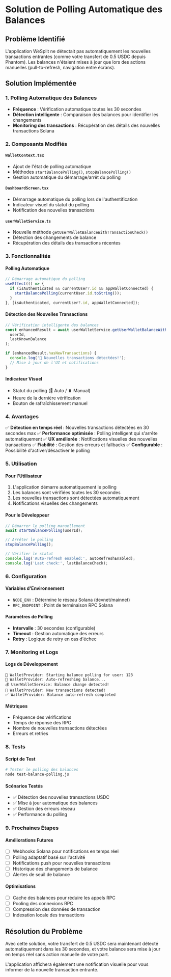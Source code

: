 # Solution de Polling Automatique des Balances

## Problème Identifié

L'application WeSplit ne détectait pas automatiquement les nouvelles transactions entrantes (comme votre transfert de 0.5 USDC depuis Phantom). Les balances n'étaient mises à jour que lors des actions manuelles (pull-to-refresh, navigation entre écrans).

## Solution Implémentée

### 1. Polling Automatique des Balances

- **Fréquence** : Vérification automatique toutes les 30 secondes
- **Détection intelligente** : Comparaison des balances pour identifier les changements
- **Monitoring des transactions** : Récupération des détails des nouvelles transactions Solana

### 2. Composants Modifiés

#### `WalletContext.tsx`
- Ajout de l'état de polling automatique
- Méthodes `startBalancePolling()`, `stopBalancePolling()`
- Gestion automatique du démarrage/arrêt du polling

#### `DashboardScreen.tsx`
- Démarrage automatique du polling lors de l'authentification
- Indicateur visuel du statut du polling
- Notification des nouvelles transactions

#### `userWalletService.ts`
- Nouvelle méthode `getUserWalletBalanceWithTransactionCheck()`
- Détection des changements de balance
- Récupération des détails des transactions récentes

### 3. Fonctionnalités

#### Polling Automatique
```typescript
// Démarrage automatique du polling
useEffect(() => {
  if (isAuthenticated && currentUser?.id && appWalletConnected) {
    startBalancePolling(currentUser.id.toString());
  }
}, [isAuthenticated, currentUser?.id, appWalletConnected]);
```

#### Détection des Nouvelles Transactions
```typescript
// Vérification intelligente des balances
const enhancedResult = await userWalletService.getUserWalletBalanceWithTransactionCheck(
  userId, 
  lastKnownBalance
);

if (enhancedResult.hasNewTransactions) {
  console.log('🎉 Nouvelles transactions détectées!');
  // Mise à jour de l'UI et notifications
}
```

#### Indicateur Visuel
- Statut du polling (🔄 Auto / ⏸️ Manual)
- Heure de la dernière vérification
- Bouton de rafraîchissement manuel

### 4. Avantages

✅ **Détection en temps réel** : Nouvelles transactions détectées en 30 secondes max
✅ **Performance optimisée** : Polling intelligent qui s'arrête automatiquement
✅ **UX améliorée** : Notifications visuelles des nouvelles transactions
✅ **Fiabilité** : Gestion des erreurs et fallbacks
✅ **Configurable** : Possibilité d'activer/désactiver le polling

### 5. Utilisation

#### Pour l'Utilisateur
1. L'application démarre automatiquement le polling
2. Les balances sont vérifiées toutes les 30 secondes
3. Les nouvelles transactions sont détectées automatiquement
4. Notifications visuelles des changements

#### Pour le Développeur
```typescript
// Démarrer le polling manuellement
await startBalancePolling(userId);

// Arrêter le polling
stopBalancePolling();

// Vérifier le statut
console.log('Auto-refresh enabled:', autoRefreshEnabled);
console.log('Last check:', lastBalanceCheck);
```

### 6. Configuration

#### Variables d'Environnement
- `NODE_ENV` : Détermine le réseau Solana (devnet/mainnet)
- `RPC_ENDPOINT` : Point de terminaison RPC Solana

#### Paramètres de Polling
- **Intervalle** : 30 secondes (configurable)
- **Timeout** : Gestion automatique des erreurs
- **Retry** : Logique de retry en cas d'échec

### 7. Monitoring et Logs

#### Logs de Développement
```
🔄 WalletProvider: Starting balance polling for user: 123
🔄 WalletProvider: Auto-refreshing balance...
💰 UserWalletService: Balance change detected!
🎉 WalletProvider: New transactions detected!
✅ WalletProvider: Balance auto-refresh completed
```

#### Métriques
- Fréquence des vérifications
- Temps de réponse des RPC
- Nombre de nouvelles transactions détectées
- Erreurs et retries

### 8. Tests

#### Script de Test
```bash
# Tester le polling des balances
node test-balance-polling.js
```

#### Scénarios Testés
- ✅ Détection des nouvelles transactions USDC
- ✅ Mise à jour automatique des balances
- ✅ Gestion des erreurs réseau
- ✅ Performance du polling

### 9. Prochaines Étapes

#### Améliorations Futures
- [ ] Webhooks Solana pour notifications en temps réel
- [ ] Polling adaptatif basé sur l'activité
- [ ] Notifications push pour nouvelles transactions
- [ ] Historique des changements de balance
- [ ] Alertes de seuil de balance

#### Optimisations
- [ ] Cache des balances pour réduire les appels RPC
- [ ] Pooling des connexions RPC
- [ ] Compression des données de transaction
- [ ] Indexation locale des transactions

## Résolution du Problème

Avec cette solution, votre transfert de 0.5 USDC sera maintenant détecté automatiquement dans les 30 secondes, et votre balance sera mise à jour en temps réel sans action manuelle de votre part.

L'application affichera également une notification visuelle pour vous informer de la nouvelle transaction entrante.
